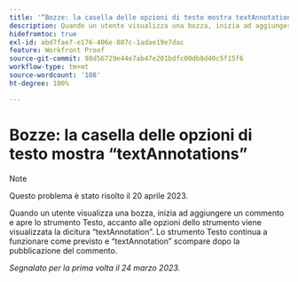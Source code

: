 ```yaml
---
title: '“Bozze: la casella delle opzioni di testo mostra textAnnotations”'
description: Quando un utente visualizza una bozza, inizia ad aggiungere un commento e apre lo strumento Testo, accanto alle opzioni dello strumento viene visualizzata la dicitura textAnnotation. Lo strumento Testo continua a funzionare come previsto e la dicitura textAnnotation scompare dopo la pubblicazione del commento.
hidefromtoc: true
exl-id: abd7fae7-e176-406e-807c-1adae19e7dac
feature: Workfront Proof
source-git-commit: 98d56729e44e7ab47e201bdfc00db8d40c5f15f6
workflow-type: tm+mt
source-wordcount: '108'
ht-degree: 100%

---
```


# Bozze: la casella delle opzioni di testo mostra “textAnnotations”

<!--This article is on the WF and WFP TOCs-->

>[!NOTE]
>
>Questo problema è stato risolto il 20 aprile 2023.

Quando un utente visualizza una bozza, inizia ad aggiungere un commento e apre lo strumento Testo, accanto alle opzioni dello strumento viene visualizzata la dicitura “textAnnotation”. Lo strumento Testo continua a funzionare come previsto e “textAnnotation” scompare dopo la pubblicazione del commento.

_Segnalato per la prima volta il 24 marzo 2023._
